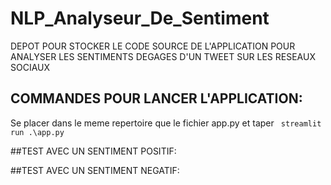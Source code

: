 # NLP_Analyseur_De_Sentiment
DEPOT POUR STOCKER LE CODE SOURCE DE L'APPLICATION POUR ANALYSER LES SENTIMENTS DEGAGES D'UN TWEET SUR LES RESEAUX SOCIAUX

## COMMANDES POUR LANCER L'APPLICATION:
Se placer dans le meme repertoire que le fichier app.py et taper ` streamlit run .\app.py` 

##TEST AVEC UN SENTIMENT POSITIF:


##TEST AVEC UN SENTIMENT NEGATIF:

